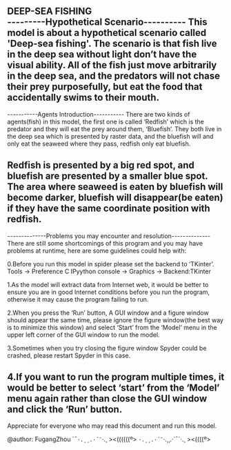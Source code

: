 DEEP-SEA FISHING		
---------Hypothetical Scenario----------
This model is about a hypothetical scenario called 'Deep-sea fishing'.
The scenario is that fish live in the deep sea without light don’t have the visual ability.
All of the fish just move arbitrarily in the deep sea, and the predators will not chase their prey purposefully, but eat the food that accidentally swims to their mouth.
----------------------------------------------

-----------Agents Introduction-----------
There are two kinds of agents(fish) in this model, the first one is called ‘Redfish’ which is the predator and they will eat the prey around them, ‘Bluefish’. They both live in the deep sea which is presented by raster data, and the bluefish will and only eat the seaweed where they pass, redfish only eat bluefish.

Redfish is presented by a big red spot, and bluefish are presented by a smaller blue spot.
The area where seaweed is eaten by bluefish will become darker, bluefish will disappear(be eaten) if they have the same coordinate position with redfish.
-----------------------------------------------

--------------Problems you may encounter and resolution--------------
There are still some shortcomings of this program and you may have problems at runtime, here are some guidelines could help with:

0.Before you run this model in spider please set the backend to ‘TKinter’.
Tools → Preference C IPyython console → Graphics → Backend:TKinter 

1.As the model will extract data from Internet web, it would be better to ensure you are in good Internet conditions before you run the program, otherwise it may cause the program failing to run. 
 
2.When you press the ‘Run’ button, A GUI window and a figure window should appear the same time, please ignore the figure window(the best way is to minimize this window) and select ‘Start’ from the ‘Model’ menu in the upper left corner of the GUI window to run the model.

3.Sometimes when you try closing the figure window Spyder could be crashed, please restart Spyder in this case.

4.If you want to run the program multiple times, it would be better to select ‘start’ from the ‘Model’ menu again rather than close the GUI window and click the ‘Run’ button. 
----------------------------------------------------------------------------------
Appreciate for everyone who may read this document and run this model.

@author: FugangZhou    ´¯`·.¸¸.·´¯`·.¸ ><((((((º>
`·.¸¸.·´¯`·.¸¸.·´¯`·.¸ ><((((º>
